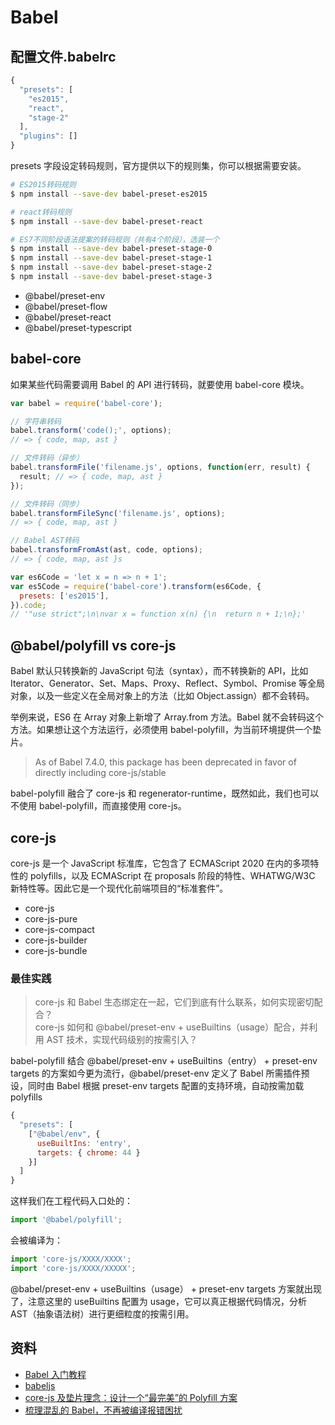# Babel

## 配置文件.babelrc

```js
{
  "presets": [
    "es2015",
    "react",
    "stage-2"
  ],
  "plugins": []
}
```

presets 字段设定转码规则，官方提供以下的规则集，你可以根据需要安装。

```bash
# ES2015转码规则
$ npm install --save-dev babel-preset-es2015

# react转码规则
$ npm install --save-dev babel-preset-react

# ES7不同阶段语法提案的转码规则（共有4个阶段），选装一个
$ npm install --save-dev babel-preset-stage-0
$ npm install --save-dev babel-preset-stage-1
$ npm install --save-dev babel-preset-stage-2
$ npm install --save-dev babel-preset-stage-3
```

- @babel/preset-env
- @babel/preset-flow
- @babel/preset-react
- @babel/preset-typescript

## babel-core

如果某些代码需要调用 Babel 的 API 进行转码，就要使用 babel-core 模块。

```js
var babel = require('babel-core');

// 字符串转码
babel.transform('code();', options);
// => { code, map, ast }

// 文件转码（异步）
babel.transformFile('filename.js', options, function(err, result) {
  result; // => { code, map, ast }
});

// 文件转码（同步）
babel.transformFileSync('filename.js', options);
// => { code, map, ast }

// Babel AST转码
babel.transformFromAst(ast, code, options);
// => { code, map, ast }s
```

```js
var es6Code = 'let x = n => n + 1';
var es5Code = require('babel-core').transform(es6Code, {
  presets: ['es2015'],
}).code;
// '"use strict";\n\nvar x = function x(n) {\n  return n + 1;\n};'
```

## @babel/polyfill vs core-js

Babel 默认只转换新的 JavaScript 句法（syntax），而不转换新的 API，比如 Iterator、Generator、Set、Maps、Proxy、Reflect、Symbol、Promise 等全局对象，以及一些定义在全局对象上的方法（比如 Object.assign）都不会转码。

举例来说，ES6 在 Array 对象上新增了 Array.from 方法。Babel 就不会转码这个方法。如果想让这个方法运行，必须使用 babel-polyfill，为当前环境提供一个垫片。

> As of Babel 7.4.0, this package has been deprecated in favor of directly including core-js/stable

babel-polyfill 融合了 core-js 和 regenerator-runtime，既然如此，我们也可以不使用 babel-polyfill，而直接使用 core-js。

## core-js

core-js 是一个 JavaScript 标准库，它包含了 ECMAScript 2020 在内的多项特性的 polyfills，以及 ECMAScript 在 proposals 阶段的特性、WHATWG/W3C 新特性等。因此它是一个现代化前端项目的“标准套件”。

- core-js
- core-js-pure
- core-js-compact
- core-js-builder
- core-js-bundle

### 最佳实践

> core-js 和 Babel 生态绑定在一起，它们到底有什么联系，如何实现密切配合？  
> core-js 如何和 @babel/preset-env + useBuiltins（usage）配合，并利用 AST 技术，实现代码级别的按需引入？

babel-polyfill 结合 @babel/preset-env + useBuiltins（entry） + preset-env targets 的方案如今更为流行，@babel/preset-env 定义了 Babel 所需插件预设，同时由 Babel 根据 preset-env targets 配置的支持环境，自动按需加载 polyfills

```js
{
  "presets": [
    ["@babel/env", {
      useBuiltIns: 'entry',
      targets: { chrome: 44 }
    }]
  ]
}
```

这样我们在工程代码入口处的：

```js
import '@babel/polyfill';
```

会被编译为：

```js
import 'core-js/XXXX/XXXX';
import 'core-js/XXXX/XXXXX';
```

@babel/preset-env + useBuiltins（usage） + preset-env targets 方案就出现了，注意这里的 useBuiltins 配置为 usage，它可以真正根据代码情况，分析 AST（抽象语法树）进行更细粒度的按需引用。

## 资料

- [Babel 入门教程](http://www.ruanyifeng.com/blog/2016/01/babel.html)
- [babeljs](https://babeljs.io/docs/en/)
- [core-js 及垫片理念：设计一个“最完美”的 Polyfill 方案](https://kaiwu.lagou.com/course/courseInfo.htm?courseId=584#/detail/pc?id=5911)
- [梳理混乱的 Babel，不再被编译报错困扰](https://kaiwu.lagou.com/course/courseInfo.htm?courseId=584#/detail/pc?id=5912)
